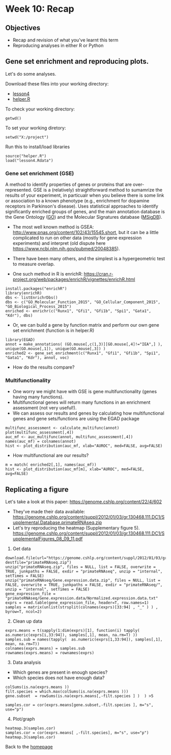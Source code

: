 # Week 10: Recap
## Objectives 
- Recap and revision of what you've learnt this term
- Reproducing analyses in either R or Python

  

## Gene set enrichment and reproducing plots.
Let's do some analyses. 

Download these files into your working directory: 
- [lesson4](../data/lesson4.Rdata) 
- [helper.R](../data/helper.R)

To check your working directory:
```
getwd()
```
To set your working diretory: 
```
setwd("X:/project")
```
Run this to install/load libraries
```
source("helper.R") 
load("lesson4.Rdata")
```

### Gene set enrichment (GSE)
A method to identify properties of genes or proteins that are over-represented. GSE is a (relatively) straightforward method to sumamrize the results of your experiment, in particualr when you believe there is some link or association to a known phenotype (e.g., enrichment for dopamine receptors in Parkinson's disease). Uses statistical approaches to identify significantly enriched groups of genes, and the main annotation database is the Gene Ontology ([GO](http://www.geneontology.org/)) and the Molecular Signatures database ([MSigDB](http://software.broadinstitute.org/gsea/msigdb/index.jsp)). 
- The most well known method is GSEA: http://www.pnas.org/content/102/43/15545.short, but it can be a little complicated to run on other data (mostly for gene expression experiments) and interpret (old dispute here https://www.ncbi.nlm.nih.gov/pubmed/20048385). 
- There have been many others, and the simplest is a hypergeometric test to measure overlap. 

- One such method in R is enrichR: 
https://cran.r-project.org/web/packages/enrichR/vignettes/enrichR.html 

```
install.packages("enrichR")
library(enrichR)
dbs <- listEnrichrDbs()
dbs <- c("GO_Molecular_Function_2015", "GO_Cellular_Component_2015", "GO_Biological_Process_2015")
enriched <- enrichr(c("Runx1", "Gfi1", "Gfi1b", "Spi1", "Gata1", "Kdr"), dbs)
```
- Or, we can build a gene by function matrix and perform our own gene set enrichment (function is in helper.R) 
```
library(EGAD)
annot = make_annotations( (GO.mouse[,c(1,3)][GO.mouse[,4]!="IEA",] ), unique(GO.mouse[,1]), unique(GO.mouse[,3]) )    
enriched2 <- gene_set_enrichment(c("Runx1", "Gfi1", "Gfi1b", "Spi1", "Gata1", "Kdr"), annot, voc)
```
- How do the results compare?

### Multifunctionality 
- One worry we might have with GSE is gene multifunctionality (genes having many functions).  
- Multifunctional genes will return many functions in an enrichment assessment (not very useful!).   
- We can assess our results and genes by calculating how multifunctional genes and gene sets/functions are using the EGAD package 
```
multifunc_assessment <- calculate_multifunc(annot)
plot(multifunc_assessment[,4])
auc_mf <- auc_multifunc(annot, multifunc_assessment[,4])
names(auc_mf) = colnames(annot)
hist <- plot_distribution(auc_mf, xlab="AUROC", med=FALSE, avg=FALSE)
```
- How multifunctional are our results? 
```
m = match( enriched2[,1], names(auc_mf))
hist <- plot_distribution(auc_mf[m], xlab="AUROC", med=FALSE, avg=FALSE)
```

## Replicating a figure
Let's take a look at this paper:  https://genome.cshlp.org/content/22/4/602
- They've made their data available: https://genome.cshlp.org/content/suppl/2012/01/03/gr.130468.111.DC1/Supplemental.Database.primateRNAseq.zip    
- Let's try reproducing the heatmap (Supplementary figure 5).  https://genome.cshlp.org/content/suppl/2012/01/03/gr.130468.111.DC1/SupplementalFigures_08_09_11.pdf 

1. Get data 

```
download.file(url="https://genome.cshlp.org/content/suppl/2012/01/03/gr.130468.111.DC1/Supplemental.Database.primateRNAseq.zip", destfile="primateRNAseq.zip")
unzip("primateRNAseq.zip", files = NULL, list = FALSE, overwrite = TRUE, junkpaths = FALSE, exdir = "primateRNAseq", unzip = "internal", setTimes = FALSE)
unzip("primateRNAseq/Gene.expression.data.zip", files = NULL, list = FALSE, overwrite = TRUE, junkpaths = FALSE, exdir = "primateRNAseq/", unzip = "internal", setTimes = FALSE)
gene_expression_file = "primateRNAseq/Gene.expression.data/Normalized.expression.data.txt" 
exprs = read.table(gene_expression_file, header=T, row.names=1) 
samples = matrix(unlist(strsplit(colnames(exprs)[33:94] , "_" ) ) , byrow=T, ncol=2)
```

2. Clean up data

```
exprs.means = t(sapply(1:dim(exprs)[1], function(i) tapply(  as.numeric(exprs[i,33:94]), samples[,1], mean, na.rm=T) ))
samples.sub = names(tapply(  as.numeric(exprs[1,33:94]), samples[,1], mean, na.rm=T)) 
colnames(exprs.means) = samples.sub
rownames(exprs.means) = rownames(exprs)
```

3. Data analysis 
- Which genes are present in enough species?
- Which species does not have enough data?
  
```
colSums(is.na(exprs.means ))
filt.species = which.max(colSums(is.na(exprs.means )))
gene.subset  = rowSums(is.na(exprs.means[,-filt.species ] )  ) >5  

samples.cor = cor(exprs.means[gene.subset,-filt.species ], m="s", use="p")
```

4. Plot/graph 

```
heatmap.3(samples.cor)
samples.cor = cor(exprs.means[ ,-filt.species], m="s", use="p")
heatmap.3(samples.cor)
``` 



Back to the [homepage](../README.md)
